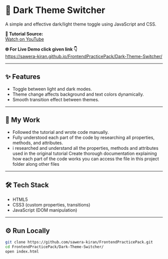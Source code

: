 # 🌙 Dark Theme Switcher

A simple and effective dark/light theme toggle using JavaScript and CSS.

**🎥 Tutorial Source:**  
[Watch on YouTube](https://youtu.be/D1yg4T37qYo?si=sw8Ma4myZ4szEryK)

**🌐 For Live Demo click given link 👇**  
https://sawera-kiran.github.io/FrontendPracticePack/Dark-Theme-Switcher/

---

## ✨ Features

- Toggle between light and dark modes.
- Theme change affects background and text colors dynamically.
- Smooth transition effect between themes.

---

## 📘 My Work

- Followed the tutorial and wrote code manually.
- Fully understood each part of the code by researching all properties, methods, and attributes.
- i researched and understand all the properties, methods and attributes used in the original tutorial
Create thorough documentation explaining how each part of the code works you can access the file in this project folder along other files

---

## 🛠 Tech Stack

- HTML5  
- CSS3 (custom properties, transitions)  
- JavaScript (DOM manipulation)

---

## ⚙️ Run Locally

```bash
git clone https://github.com/sawera-kiran/FrontendPracticePack.git
cd FrontendPracticePack/Dark-Theme-Switcher/
open index.html
